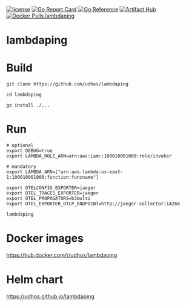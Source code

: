 [![license](http://img.shields.io/badge/license-MIT-blue.svg)](https://github.com/udhos/lambdaping/blob/main/LICENSE)
[![Go Report Card](https://goreportcard.com/badge/github.com/udhos/lambdaping)](https://goreportcard.com/report/github.com/udhos/lambdaping)
[![Go Reference](https://pkg.go.dev/badge/github.com/udhos/lambdaping.svg)](https://pkg.go.dev/github.com/udhos/lambdaping)
[![Artifact Hub](https://img.shields.io/endpoint?url=https://artifacthub.io/badge/repository/lambdaping)](https://artifacthub.io/packages/search?repo=lambdaping)
[![Docker Pulls lambdaping](https://img.shields.io/docker/pulls/udhos/lambdaping)](https://hub.docker.com/r/udhos/lambdaping)

# lambdaping

# Build

```
git clone https://github.com/udhos/lambdaping

cd lambdaping

go install ./...
```

# Run

```
# optional
export DEBUG=true
export LAMBDA_ROLE_ARN=arn:aws:iam::100010001000:role/invoker

# mandatory
export LAMBDA_ARN=["arn:aws:lambda:us-east-1:100010001000:function:funcname"]

export OTELCONFIG_EXPORTER=jaeger
export OTEL_TRACES_EXPORTER=jaeger
export OTEL_PROPAGATORS=b3multi
export OTEL_EXPORTER_OTLP_ENDPOINT=http://jaeger-collector:14268

lambdaping
```

# Docker images

https://hub.docker.com/r/udhos/lambdaping


# Helm chart

https://udhos.github.io/lambdaping
